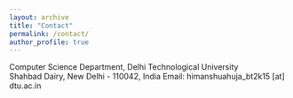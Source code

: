 ```yaml
---
layout: archive
title: "Contact"
permalink: /contact/
author_profile: true
---
```

Computer Science Department, Delhi Technological University<br>
Shahbad Dairy, New Delhi - 110042, India
Email: himanshuahuja_bt2k15 [at] dtu.ac.in
